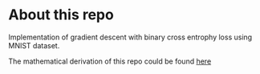 # About this repo
Implementation of gradient descent with binary cross entrophy loss using MNIST dataset.

The mathematical derivation of this repo could be found [here](./formulation.pdf)


